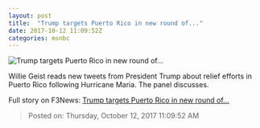 ```yaml
---
layout: post
title:  "Trump targets Puerto Rico in new round of..."
date: 2017-10-12 11:09:52Z
categories: msnbc
---
```


![Trump targets Puerto Rico in new round of...](http://media1.s-nbcnews.com/j/MSNBC/Components/Video/201710/2017-10-12T11-14-37-766Z--1280x720.video_1067x600.jpg)

Willie Geist reads new tweets from President Trump about relief efforts in Puerto Rico following Hurricane Maria. The panel discusses.


Full story on F3News: [Trump targets Puerto Rico in new round of...](http://www.f3nws.com/n/ZfSNEH)

> Posted on: Thursday, October 12, 2017 11:09:52 AM
